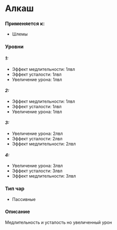 # Алкаш

### Применяется к:

* Шлемы

### Уровни

#### _1:_&#x20;

* Эффект медлительности:  1лвл
* Эффект усталости:  1лвл
* Увеличение урона:  1лвл

#### _2:_

* Эффект медлительности:  1лвл
* Эффект усталости:  1лвл
* Увеличение урона:  1лвл

#### _3:_&#x20;

* Увеличение урона:  2лвл
* Эффект усталости:  2лвл
* Эффект медлительности:  2лвл

#### _4:_&#x20;

* Увеличение урона:  3лвл
* Эффект усталости:  3лвл
* Эффект медлительности:  3лвл

### Тип чар

* Пассивные

### Описание&#x20;

Медлительность и усталость но увеличенный урон
